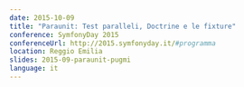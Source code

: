 ```yaml
---
date: 2015-10-09
title: "Paraunit: Test paralleli, Doctrine e le fixture"
conference: SymfonyDay 2015
conferenceUrl: http://2015.symfonyday.it/#programma
location: Reggio Emilia
slides: 2015-09-paraunit-pugmi
language: it
---
```

